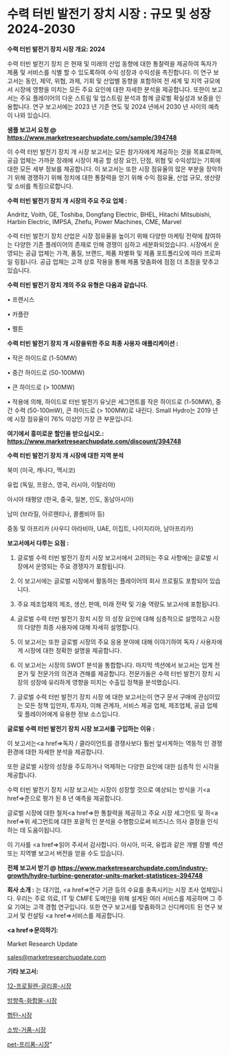 # 수력 터빈 발전기 장치 시장 : 규모 및 성장 2024-2030

<strong>수력 터빈 발전기 장치 시장 개요: 2024</strong>

수력 터빈 발전기 장치 은 현재 및 미래의 산업 동향에 대한 통찰력을 제공하여 독자가 제품 및 서비스를 식별 할 수 있도록하여 수익 성장과 수익성을 촉진합니다. 이 연구 보고서는 동인, 제약, 위협, 과제, 기회 및 산업별 동향을 포함하여 전 세계 및 지역 규모에서 시장에 영향을 미치는 모든 주요 요인에 대한 자세한 분석을 제공합니다. 또한이 보고서는 주요 플레이어의 다운 스트림 및 업스트림 분석과 함께 글로벌 확실성과 보증을 인용합니다. 연구 보고서에는 2023 년 기준 연도 및 2024 년에서 2030 년 사이의 예측이 나와 있습니다.



<strong>샘플 보고서 요청 @ <a href=https://www.marketresearchupdate.com/sample/394748>https://www.marketresearchupdate.com/sample/394748</a></strong>

이 수력 터빈 발전기 장치 개 시장 보고서는 모든 참가자에게 제공하는 것을 목표로하며, 공급 업체는 가까운 장래에 시장이 제공 할 성장 요인, 단점, 위협 및 수익성있는 기회에 대한 모든 세부 정보를 제공합니다. 이 보고서는 또한 시장 점유율의 많은 부분을 장악하기 위해 경쟁하기 위해 정치에 대한 통찰력을 얻기 위해 수익 점유율, 산업 규모, 생산량 및 소비를 특징으로합니다.



<strong>수력 터빈 발전기 장치 개 시장의 주요 주요 업체 :</strong>

Andritz, Voith, GE, Toshiba, Dongfang Electric, BHEL, Hitachi Mitsubishi, Harbin Electric, IMPSA, Zhefu, Power Machines, CME, Marvel

수력 터빈 발전기 장치 산업은 시장 점유율을 높이기 위해 다양한 마케팅 전략에 참여하는 다양한 기존 플레이어의 존재로 인해 경쟁이 심하고 세분화되었습니다. 시장에서 운영되는 공급 업체는 가격, 품질, 브랜드, 제품 차별화 및 제품 포트폴리오에 따라 프로파일 링됩니다. 공급 업체는 고객 상호 작용을 통해 제품 맞춤화에 점점 더 초점을 맞추고 있습니다.



<strong>수력 터빈 발전기 장치 개의 주요 유형은 다음과 같습니다.</strong>

• 프랜시스

• 카플란

• 펠튼



<strong>수력 터빈 발전기 장치 개 시장을위한 주요 최종 사용자 애플리케이션 :</strong>

• 작은 하이드로 (1-50MW)

• 중간 하이드로 (50-100MW)

• 큰 하이드로 (> 100MW)

• 적용에 의해, 하이드로 터빈 발전기 유닛은 세그먼트를 작은 하이드로 (1-50MW), 중간 수력 (50-100mW), 큰 하이드로 (> 100MW)로 내린다. Small Hydro는 2019 년에 시장 점유율이 76% 이상인 가장 큰 부문입니다.



<strong>여기에서 흥미로운 할인을 받으십시오.: <a href=https://www.marketresearchupdate.com/discount/394748>https://www.marketresearchupdate.com/discount/394748</a></strong>



<strong>수력 터빈 발전기 장치 개 시장에 대한 지역 분석</strong>

북미 (미국, 캐나다, 멕시코)

유럽 (독일, 프랑스, 영국, 러시아, 이탈리아)

아시아 태평양 (한국, 중국, 일본, 인도, 동남아시아)

남미 (브라질, 아르헨티나, 콜롬비아 등)

중동 및 아프리카 (사우디 아라비아, UAE, 이집트, 나이지리아, 남아프리카)



<strong>보고서에서 다루는 요점 :</strong>

1. 글로벌 수력 터빈 발전기 장치 시장 보고서에서 고려되는 주요 사항에는 글로벌 시장에서 운영되는 주요 경쟁자가 포함됩니다.

2. 이 보고서에는 글로벌 시장에서 활동하는 플레이어의 회사 프로필도 포함되어 있습니다.

3. 주요 제조업체의 제조, 생산, 판매, 미래 전략 및 기술 역량도 보고서에 포함됩니다.

4. 글로벌 수력 터빈 발전기 장치 시장 의 성장 요인에 대해 심층적으로 설명하고 시장의 다양한 최종 사용자에 대해 자세히 설명합니다.

5. 이 보고서는 또한 글로벌 시장의 주요 응용 분야에 대해 이야기하여 독자 / 사용자에게 시장에 대한 정확한 설명을 제공합니다.

6. 이 보고서는 시장의 SWOT 분석을 통합합니다. 마지막 섹션에서 보고서는 업계 전문가 및 전문가의 의견과 견해를 제공합니다. 전문가들은 수력 터빈 발전기 장치 시장의 성장에 유리하게 영향을 미치는 수출입 정책을 분석했습니다.

7. 글로벌 수력 터빈 발전기 장치 시장 에 대한 보고서는이 연구 문서 구매에 관심이있는 모든 정책 입안자, 투자자, 이해 관계자, 서비스 제공 업체, 제조업체, 공급 업체 및 플레이어에게 유용한 정보 소스입니다.



<strong>글로벌 수력 터빈 발전기 장치 시장 보고서를 구입하는 이유 :</strong>

이 보고서는<a href=>독자 / 클</a>라이언트를 경쟁사보다 훨씬 앞서게하는 역동적 인 경쟁 환경에 대한 자세한 분석을 제공합니다.

또한 글로벌 시장의 성장을 주도하거나 억제하는 다양한 요인에 대한 심층적 인 시각을 제공합니다.

수력 터빈 발전기 장치 시장 보고서는 시장이 성장할 것으로 예상되는 방식을 기<a href=>준으로</a> 평가 된 8 년 예측을 제공합니다.

글로벌 시장에 대한 철저<a href=>한 통찰력</a>을 제공하고 주요 시장 세그먼트 및 하<a href=>위 세그</a>먼트에 대한 포괄적 인 분석을 수행함으로써 비즈니스 의사 결정을 인식하는 데 도움이됩니다.

이 기사를 <a href=>읽어 주</a>셔서 감사합니다. 아시아, 미국, 유럽과 같은 개별 장별 섹션 또는 지역별 보고서 버전을 얻을 수도 있습니다.



<strong>전체 보고서 받기 @ <a href=https://www.marketresearchupdate.com/industry-growth/hydro-turbine-generator-units-market-statistices-394748>https://www.marketresearchupdate.com/industry-growth/hydro-turbine-generator-units-market-statistices-394748</a></strong>



<strong>회사 소개 :</strong>
는 대기업, <a href=>연구 기</a>관 등의 수요를 충족시키는 시장 조사 업체입니다. 우리는 주로 의료, IT 및 CMFE 도메인을 위해 설계된 여러 서비스를 제공하며 그 주요 기여는 고객 경험 연구입니다. 또한 연구 보고서를 맞춤화하고 신디케이트 된 연구 보고서 및 컨설팅 <a href=>서비</a>스를 제공합니다.



<strong><a href=>문의하기:</a></strong>

Market Research Update

sales@marketresearchupdate.com



<strong>기타 보고서:</strong>

<a href=https://www.linkedin.com/pulse/12-프로필렌-글리콜-시장-진입-전략-및-위험-평가2029년-analytics-alchemy-360-analysis/>12-프로필렌-글리콜-시장</a>

<a href=https://www.linkedin.com/pulse/방향족-화합물-시장-세분화-연구-및-목표-고객2029년-survey-spotlight-pro-24-analysis-6ulnf/>방향족-화합물-시장</a>

<a href=https://www.linkedin.com/pulse/헵탄-시장-세분화-연구-및-목표-고객2029년-analytics-avenue-adventures-24-ana-4pjhf/>헵탄-시장</a>

<a href=https://www.linkedin.com/pulse/소방-거품-시장-경쟁-분석-및-성장-잠재력-2030-analytics-avenue-adventures-24-ana-nmucf/>소방-거품-시장</a>

<a href=https://www.linkedin.com/pulse/pet-프리폼-시장-동향-및-성장-전망-consumer-connection-chronicles-24--6voxf/>pet-프리폼-시장</a>"
